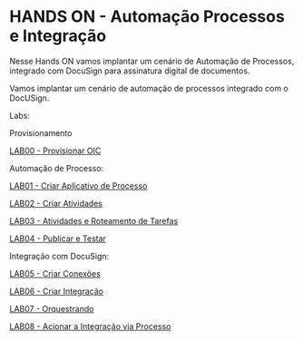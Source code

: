 # HANDS ON - Automação Processos e Integração

Nesse Hands ON vamos implantar um cenário de Automação de Processos, integrado com DocuSign para assinatura digital de documentos.

Vamos implantar um cenário de automação de processos integrado com o DocUSign.

Labs:

Provisionamento

[LAB00 - Provisionar OIC](https://github.com/vhakamine/OIC_HANDS_ON/blob/main/Lab00/Lab00_provisionarOIC_manual.md)

Automação de Processo:

[LAB01 - Criar Aplicativo de Processo](https://github.com/vhakamine/OIC_HANDS_ON/blob/main/Lab01/Lab01_criar_aplicacao_processo.md)

[LAB02 - Criar Atividades](https://github.com/vhakamine/OIC_HANDS_ON/blob/main/Lab02/Lab02_criar_atividades.md)

[LAB03 - Atividades e Roteamento de Tarefas](https://github.com/vhakamine/OIC_HANDS_ON/blob/main/Lab03/Lab03_adicionar_complexidade.md)

[LAB04 - Publicar e Testar](https://github.com/vhakamine/OIC_HANDS_ON/blob/main/Lab04/Lab04_publicar_testar.md)


Integração com DocuSign:

[LAB05 - Criar Conexões](https://github.com/vhakamine/OIC_HANDS_ON/blob/main/Lab05/Lab05_criar_conexoes.md)

[LAB06 - Criar Integração](https://github.com/vhakamine/OIC_HANDS_ON/blob/main/Lab06/Lab06_criar_integracao.md)

[LAB07 - Orquestrando](https://github.com/vhakamine/OIC_HANDS_ON/blob/main/Lab07/Lab07_orquestrando_integra%C3%A7%C3%A3o.md)

[LAB08 - Acionar a Integração via Processo](https://github.com/vhakamine/OIC_HANDS_ON/blob/main/Lab08/Lab08_adicionando_integracao_processo.md)


